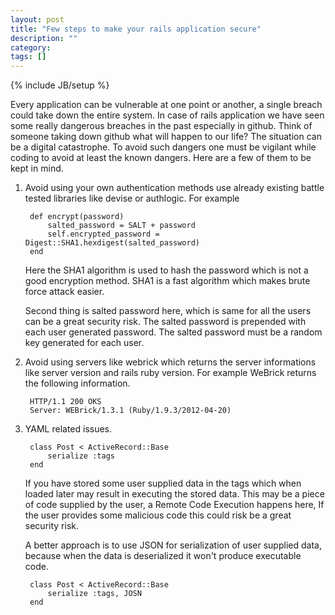 ```yaml
---
layout: post
title: "Few steps to make your rails application secure"
description: ""
category:
tags: []
---
```

{% include JB/setup %}

Every application can be vulnerable at one point or another, a single breach could take down the entire system. In case of rails application we have seen some really dangerous breaches in the past especially in github. Think of someone taking down github what will happen to our life? The situation can be a digital catastrophe. To avoid such dangers one must be vigilant while coding to avoid at least the known dangers. Here are a few of them to be kept in mind.

1. Avoid using your own authentication methods use already existing battle tested libraries like devise or authlogic.
For example

        def encrypt(password)
            salted_password = SALT + password
            self.encrypted_password = Digest::SHA1.hexdigest(salted_password)
        end

   Here the SHA1 algorithm is used to hash the password which is not a good encryption method. SHA1 is a fast algorithm which makes brute force attack easier.

   Second thing is salted password here, which is same for all the users can be a great security risk. The salted password is prepended with each user generated password. The salted password must be a random key generated for each user.

2. Avoid using servers like webrick which returns the server informations like server version and rails ruby version.
For example WeBrick returns the following information.

        HTTP/1.1 200 OKS
        Server: WEBrick/1.3.1 (Ruby/1.9.3/2012-04-20)

3. YAML related issues.

        class Post < ActiveRecord::Base
            serialize :tags
        end

   If you have stored some user supplied data in the tags which when loaded later may result in executing the stored data. This may be a piece of code supplied by the user, a Remote Code Execution happens here, If the user provides some malicious code this could risk be a great security risk.

   A better approach is to use JSON for serialization of user supplied data, because when the data is deserialized it won't produce executable code.

        class Post < ActiveRecord::Base
            serialize :tags, JOSN
        end